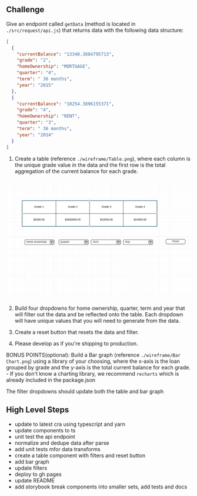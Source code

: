 ## Challenge

Give an endpoint called `getData` (method is located in `./src/request/api.js`) that returns data with the following data structure:

```json
[
  {
    "currentBalance": "13340.3884795713",
    "grade": "2",
    "homeOwnership": "MORTGAGE",
    "quarter": "4",
    "term": " 36 months",
    "year": "2015"
  },
  {
    "currentBalance": "10254.3896155371",
    "grade": "4",
    "homeOwnership": "RENT",
    "quarter": "3",
    "term": " 36 months",
    "year": "2014"
  }
]
```
1. Create a table (reference `./wireframe/Table.png`), where each column is the unique grade value in the data and the first row is the total aggregation of the current balance for each grade.

![Home](./wireframe/Table.png)

2. Build four dropdowns for home ownership, quarter, term and year that will filter out the data and be reflected onto the table. Each dropdown will have unique values that you will need to generate from the data.

3. Create a reset button that resets the data and filter.

4. Please develop as if you're shipping to production.

BONUS POINTS(optional):
  Build a Bar graph (reference `./wireframe/Bar Chart.png`) using a library of your choosing, where the x-axis is the loan grouped by grade and the y-axis is the total current balance for each grade.
    - If you don't know a charting library, we recommend `recharts` which is already included in the package.json

  The filter dropdowns should update both the table and bar graph

## High Level Steps

- update to latest cra using typescript and yarn
- update components to ts
- unit test the api endpoint
- normalize and dedupe data after parse
- add unit tests mfor data transforms
- create a table component with filters and reset button
- add bar graph
- update filters
- deploy to gh pages
- update README
- add storybook break components into smaller sets, add tests and docs